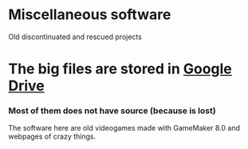 # Miscellaneous software
Old discontinuated and rescued projects

# The big files are stored in [Google Drive](https://drive.google.com/drive/folders/1rNhO1AeQ7y-2kJsjPy1qgthb8-zUlidU?usp=sharing)

### Most of them does not have source (because is lost)

The software here are old videogames made with GameMaker 8.0
and webpages of crazy things.
